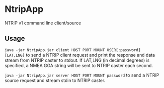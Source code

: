 # NtripApp
NTRIP v1 command line client/source

## Usage
`java -jar NtripApp.jar client HOST PORT MOUNT USER[:password] [LAT,LNG]`
to send a NTRIP client request and print the response and data stream from NTRIP caster to stdout.
If LAT,LNG (in decimal degrees) is specified, a NMEA GGA string will be sent to NTRIP caster each second.

`java -jar NtripApp.jar server HOST PORT MOUNT password`
to send a NTRIP source request and stream stdin to NTRIP caster.
